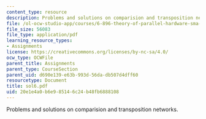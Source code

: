 ```yaml
---
content_type: resource
description: Problems and solutions on comparision and transposition networks.
file: /ol-ocw-studio-app/courses/6-896-theory-of-parallel-hardware-sma-5511-spring-2004/20e1e4a0b6e985146c24b48fb6888108_sol6.pdf
file_size: 56083
file_type: application/pdf
learning_resource_types:
- Assignments
license: https://creativecommons.org/licenses/by-nc-sa/4.0/
ocw_type: OCWFile
parent_title: Assignments
parent_type: CourseSection
parent_uid: d690e139-e63b-993d-56da-db507d4dff60
resourcetype: Document
title: sol6.pdf
uid: 20e1e4a0-b6e9-8514-6c24-b48fb6888108
---
```

Problems and solutions on comparision and transposition networks.